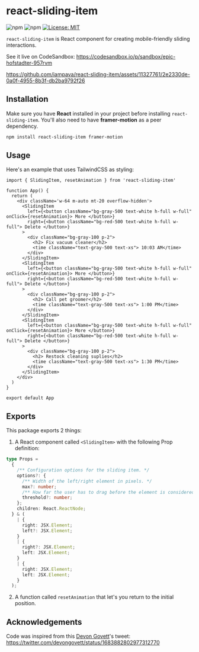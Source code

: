 # react-sliding-item

![npm](https://img.shields.io/npm/v/react-sliding-item) ![npm](https://img.shields.io/npm/dt/react-sliding-item) [![License: MIT](https://img.shields.io/badge/License-MIT-yellow.svg)](https://opensource.org/licenses/MIT)

`react-sliding-item` is React component for creating mobile-friendly sliding interactions.


See it live on CodeSandbox: https://codesandbox.io/p/sandbox/epic-hofstadter-957rvm

https://github.com/iampava/react-sliding-item/assets/11327761/2e2330de-0a0f-4955-8b3f-db2ba9792f26

## Installation

Make sure you have **React** installed in your project before installing `react-sliding-item`. You'll also need to have **framer-motion** as a peer dependency.

```bash
npm install react-sliding-item framer-motion
```

## Usage

Here's an example that uses TailwindCSS as styling:

```tsx
import { SlidingItem, resetAnimation } from 'react-sliding-item'

function App() {
  return (
    <div className='w-64 m-auto mt-20 overflow-hidden'>
      <SlidingItem
        left={<button className="bg-gray-500 text-white h-full w-full" onClick={resetAnimation}> More </button>}
        right={<button className="bg-red-500 text-white h-full w-full"> Delete </button>}
      >
        <div className="bg-gray-100 p-2">
          <h2> Fix vacuum cleaner</h2>
          <time className="text-gray-500 text-xs"> 10:03 AM</time>
        </div>
      </SlidingItem>
      <SlidingItem
        left={<button className="bg-gray-500 text-white h-full w-full" onClick={resetAnimation}> More </button>}
        right={<button className="bg-red-500 text-white h-full w-full"> Delete </button>}
      >
        <div className="bg-gray-100 p-2">
          <h2> Call pet groomer</h2>
          <time className="text-gray-500 text-xs"> 1:00 PM</time>
        </div>
      </SlidingItem>
      <SlidingItem
        left={<button className="bg-gray-500 text-white h-full w-full" onClick={resetAnimation}> More </button>}
        right={<button className="bg-red-500 text-white h-full w-full"> Delete </button>}
      >
        <div className="bg-gray-100 p-2">
          <h2> Restock cleaning suplies</h2>
          <time className="text-gray-500 text-xs"> 1:30 PM</time>
        </div>
      </SlidingItem>
    </div>
  )
}

export default App
```

## Exports

This package exports 2 things:

1. A React component called `<SlidingItem>` with the following Prop definition:

```typescript
type Props =
  {
    /** Configuration options for the sliding item. */
    options?: {
      /** Width of the left/right element in pixels. */
      max?: number;
      /** How far the user has to drag before the element is considered "swiped". This is a numeric value between 0 and `max` and represents pixels. */
      threshold?: number;
    };
    children: React.ReactNode;
  } & (
    | {
      right: JSX.Element;
      left?: JSX.Element;
    }
    | {
      right?: JSX.Element;
      left: JSX.Element;
    }
    | {
      right: JSX.Element;
      left: JSX.Element;
    }
  );
```

2. A function called `resetAnimation` that let's you return to the initial position.

## Acknowledgements

Code was inspired from this [Devon Govett](https://twitter.com/devongovett)'s tweet: https://twitter.com/devongovett/status/1683882802977312770
